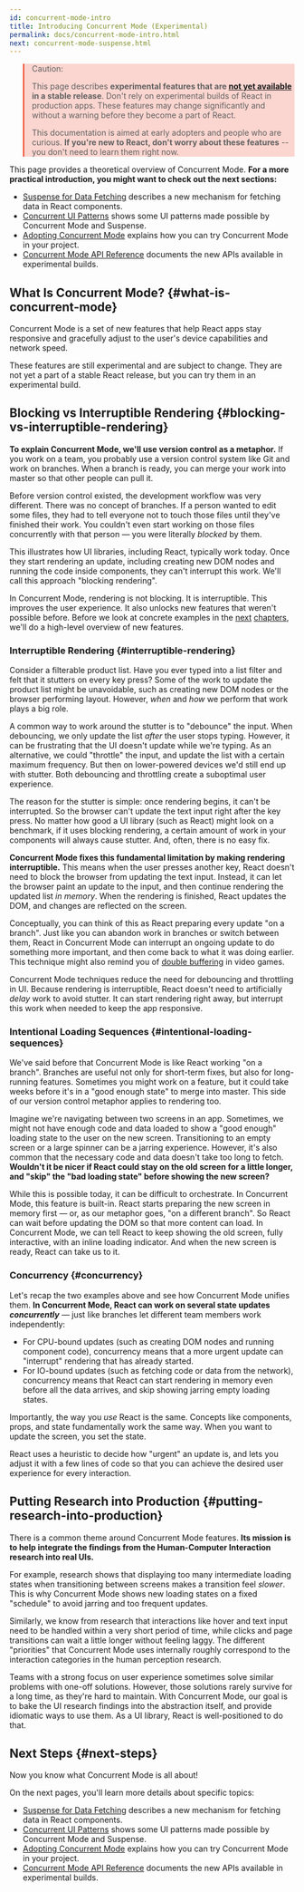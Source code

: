 ```yaml
---
id: concurrent-mode-intro
title: Introducing Concurrent Mode (Experimental)
permalink: docs/concurrent-mode-intro.html
next: concurrent-mode-suspense.html
---
```


<style>
.scary > blockquote {
  background-color: rgba(237, 51, 21, 0.2);
  border-left-color: #ed3315;
}
</style>

<div class="scary">

>Caution:
>
>This page describes **experimental features that are [not yet available](/docs/concurrent-mode-adoption.html) in a stable release**. Don't rely on experimental builds of React in production apps. These features may change significantly and without a warning before they become a part of React.
>
>This documentation is aimed at early adopters and people who are curious. **If you're new to React, don't worry about these features** -- you don't need to learn them right now.

</div>

This page provides a theoretical overview of Concurrent Mode. **For a more practical introduction, you might want to check out the next sections:**

* [Suspense for Data Fetching](/docs/concurrent-mode-suspense.html) describes a new mechanism for fetching data in React components.
* [Concurrent UI Patterns](/docs/concurrent-mode-patterns.html) shows some UI patterns made possible by Concurrent Mode and Suspense.
* [Adopting Concurrent Mode](/docs/concurrent-mode-adoption.html) explains how you can try Concurrent Mode in your project.
* [Concurrent Mode API Reference](/docs/concurrent-mode-reference.html) documents the new APIs available in experimental builds.

## What Is Concurrent Mode? {#what-is-concurrent-mode}

Concurrent Mode is a set of new features that help React apps stay responsive and gracefully adjust to the user's device capabilities and network speed.

These features are still experimental and are subject to change. They are not yet a part of a stable React release, but you can try them in an experimental build.

## Blocking vs Interruptible Rendering {#blocking-vs-interruptible-rendering}

**To explain Concurrent Mode, we'll use version control as a metaphor.** If you work on a team, you probably use a version control system like Git and work on branches. When a branch is ready, you can merge your work into master so that other people can pull it.

Before version control existed, the development workflow was very different. There was no concept of branches. If a person wanted to edit some files, they had to tell everyone not to touch those files until they've finished their work. You couldn't even start working on those files concurrently with that person — you were literally *blocked* by them.

This illustrates how UI libraries, including React, typically work today. Once they start rendering an update, including creating new DOM nodes and running the code inside components, they can't interrupt this work. We'll call this approach "blocking rendering".

In Concurrent Mode, rendering is not blocking. It is interruptible. This improves the user experience. It also unlocks new features that weren't possible before. Before we look at concrete examples in the [next](/docs/concurrent-mode-suspense.html) [chapters](/docs/concurrent-mode-patterns.html), we'll do a high-level overview of new features.

### Interruptible Rendering {#interruptible-rendering}

Consider a filterable product list. Have you ever typed into a list filter and felt that it stutters on every key press? Some of the work to update the product list might be unavoidable, such as creating new DOM nodes or the browser performing layout. However, *when* and *how* we perform that work plays a big role.

A common way to work around the stutter is to "debounce" the input. When debouncing, we only update the list *after* the user stops typing. However, it can be frustrating that the UI doesn't update while we're typing. As an alternative, we could "throttle" the input, and update the list with a certain maximum frequency. But then on lower-powered devices we'd still end up with stutter. Both debouncing and throttling create a suboptimal user experience.

The reason for the stutter is simple: once rendering begins, it can't be interrupted. So the browser can't update the text input right after the key press. No matter how good a UI library (such as React) might look on a benchmark, if it uses blocking rendering, a certain amount of work in your components will always cause stutter. And, often, there is no easy fix.

**Concurrent Mode fixes this fundamental limitation by making rendering interruptible.** This means when the user presses another key, React doesn't need to block the browser from updating the text input. Instead, it can let the browser paint an update to the input, and then continue rendering the updated list *in memory*. When the rendering is finished, React updates the DOM, and changes are reflected on the screen.

Conceptually, you can think of this as React preparing every update "on a branch". Just like you can abandon work in branches or switch between them, React in Concurrent Mode can interrupt an ongoing update to do something more important, and then come back to what it was doing earlier. This technique might also remind you of [double buffering](https://wiki.osdev.org/Double_Buffering) in video games.

Concurrent Mode techniques reduce the need for debouncing and throttling in UI. Because rendering is interruptible, React doesn't need to artificially *delay* work to avoid stutter. It can start rendering right away, but interrupt this work when needed to keep the app responsive.

### Intentional Loading Sequences {#intentional-loading-sequences}

We've said before that Concurrent Mode is like React working "on a branch". Branches are useful not only for short-term fixes, but also for long-running features. Sometimes you might work on a feature, but it could take weeks before it's in a "good enough state" to merge into master. This side of our version control metaphor applies to rendering too.

Imagine we're navigating between two screens in an app. Sometimes, we might not have enough code and data loaded to show a "good enough" loading state to the user on the new screen. Transitioning to an empty screen or a large spinner can be a jarring experience. However, it's also common that the necessary code and data doesn't take too long to fetch. **Wouldn't it be nicer if React could stay on the old screen for a little longer, and "skip" the "bad loading state" before showing the new screen?**

While this is possible today, it can be difficult to orchestrate. In Concurrent Mode, this feature is built-in. React starts preparing the new screen in memory first — or, as our metaphor goes, "on a different branch". So React can wait before updating the DOM so that more content can load. In Concurrent Mode, we can tell React to keep showing the old screen, fully interactive, with an inline loading indicator. And when the new screen is ready, React can take us to it.

### Concurrency {#concurrency}

Let's recap the two examples above and see how Concurrent Mode unifies them. **In Concurrent Mode, React can work on several state updates *concurrently*** — just like branches let different team members work independently:

* For CPU-bound updates (such as creating DOM nodes and running component code), concurrency means that a more urgent update can "interrupt" rendering that has already started.
* For IO-bound updates (such as fetching code or data from the network), concurrency means that React can start rendering in memory even before all the data arrives, and skip showing jarring empty loading states.

Importantly, the way you *use* React is the same. Concepts like components, props, and state fundamentally work the same way. When you want to update the screen, you set the state.

React uses a heuristic to decide how "urgent" an update is, and lets you adjust it with a few lines of code so that you can achieve the desired user experience for every interaction.

## Putting Research into Production {#putting-research-into-production}

There is a common theme around Concurrent Mode features. **Its mission is to help integrate the findings from the Human-Computer Interaction research into real UIs.**

For example, research shows that displaying too many intermediate loading states when transitioning between screens makes a transition feel *slower*. This is why Concurrent Mode shows new loading states on a fixed "schedule" to avoid jarring and too frequent updates.

Similarly, we know from research that interactions like hover and text input need to be handled within a very short period of time, while clicks and page transitions can wait a little longer without feeling laggy. The different "priorities" that Concurrent Mode uses internally roughly correspond to the interaction categories in the human perception research.

Teams with a strong focus on user experience sometimes solve similar problems with one-off solutions. However, those solutions rarely survive for a long time, as they're hard to maintain. With Concurrent Mode, our goal is to bake the UI research findings into the abstraction itself, and provide idiomatic ways to use them. As a UI library, React is well-positioned to do that.

## Next Steps {#next-steps}

Now you know what Concurrent Mode is all about!

On the next pages, you'll learn more details about specific topics:

* [Suspense for Data Fetching](/docs/concurrent-mode-suspense.html) describes a new mechanism for fetching data in React components.
* [Concurrent UI Patterns](/docs/concurrent-mode-patterns.html) shows some UI patterns made possible by Concurrent Mode and Suspense.
* [Adopting Concurrent Mode](/docs/concurrent-mode-adoption.html) explains how you can try Concurrent Mode in your project.
* [Concurrent Mode API Reference](/docs/concurrent-mode-reference.html) documents the new APIs available in experimental builds.
